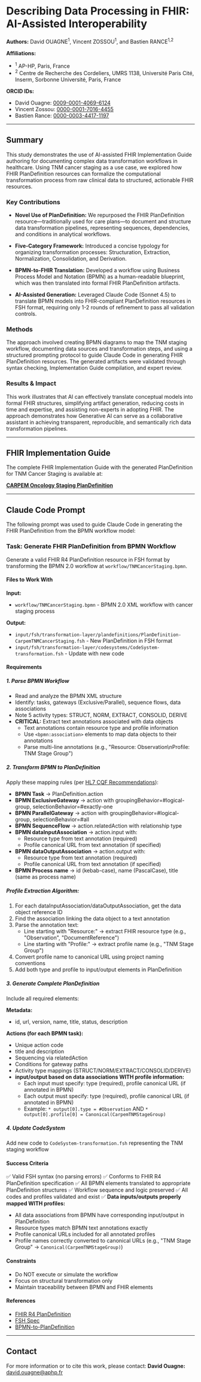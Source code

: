 # Describing Data Processing in FHIR: AI-Assisted Interoperability

**Authors:** David OUAGNE<sup>1</sup>, Vincent ZOSSOU<sup>1</sup>, and Bastien RANCE<sup>1,2</sup>

**Affiliations:**
- <sup>1</sup> AP-HP, Paris, France
- <sup>2</sup> Centre de Recherche des Cordeliers, UMRS 1138, Université Paris Cité, Inserm, Sorbonne Université, Paris, France

**ORCID IDs:**
- David Ouagne: [0009-0001-4069-6124](https://orcid.org/0009-0001-4069-6124)
- Vincent Zossou: [0000-0001-7016-4455](https://orcid.org/0000-0001-7016-4455)
- Bastien Rance: [0000-0003-4417-1197](https://orcid.org/0000-0003-4417-1197)

---

## Summary

This study demonstrates the use of AI-assisted FHIR Implementation Guide authoring for documenting complex data transformation workflows in healthcare. Using TNM cancer staging as a use case, we explored how FHIR PlanDefinition resources can formalize the computational transformation process from raw clinical data to structured, actionable FHIR resources.

### Key Contributions

- **Novel Use of PlanDefinition:** We repurposed the FHIR PlanDefinition resource—traditionally used for care plans—to document and structure data transformation pipelines, representing sequences, dependencies, and conditions in analytical workflows.

- **Five-Category Framework:** Introduced a concise typology for organizing transformation processes: Structuration, Extraction, Normalization, Consolidation, and Derivation.

- **BPMN-to-FHIR Translation:** Developed a workflow using Business Process Model and Notation (BPMN) as a human-readable blueprint, which was then translated into formal FHIR PlanDefinition artifacts.

- **AI-Assisted Generation:** Leveraged Claude Code (Sonnet 4.5) to translate BPMN models into FHIR-compliant PlanDefinition resources in FSH format, requiring only 1-2 rounds of refinement to pass all validation controls.

### Methods

The approach involved creating BPMN diagrams to map the TNM staging workflow, documenting data sources and transformation steps, and using a structured prompting protocol to guide Claude Code in generating FHIR PlanDefinition resources. The generated artifacts were validated through syntax checking, Implementation Guide compilation, and expert review.

### Results & Impact

This work illustrates that AI can effectively translate conceptual models into formal FHIR structures, simplifying artifact generation, reducing costs in time and expertise, and assisting non-experts in adopting FHIR. The approach demonstrates how Generative AI can serve as a collaborative assistant in achieving transparent, reproducible, and semantically rich data transformation pipelines.

---

## FHIR Implementation Guide

The complete FHIR Implementation Guide with the generated PlanDefinition for TNM Cancer Staging is available at:

**[CARPEM Oncology Staging PlanDefinition](https://interop.aphp.fr/ig/fhir/carpem/PlanDefinition-CarpemOncologyStaging.html)**

---

## Claude Code Prompt

The following prompt was used to guide Claude Code in generating the FHIR PlanDefinition from the BPMN workflow model:

### Task: Generate FHIR PlanDefinition from BPMN Workflow

Generate a valid FHIR R4 PlanDefinition resource in FSH format by transforming the BPMN 2.0 workflow at `workflow/TNMCancerStaging.bpmn`.

#### Files to Work With

**Input:**
- `workflow/TNMCancerStaging.bpmn` - BPMN 2.0 XML workflow with cancer staging process

**Output:**
- `input/fsh/transformation-layer/plandefinitions/PlanDefinition-CarpemTNMCancerStaging.fsh` - New PlanDefinition in FSH format
- `input/fsh/transformation-layer/codesystems/CodeSystem-transformation.fsh` - Update with new code

#### Requirements

##### 1. Parse BPMN Workflow

- Read and analyze the BPMN XML structure
- Identify: tasks, gateways (Exclusive/Parallel), sequence flows, data associations
- Note 5 activity types: STRUCT, NORM, EXTRACT, CONSOLID, DERIVE
- **CRITICAL:** Extract text annotations associated with data objects
  - Text annotations contain resource type and profile information
  - Use `<bpmn:association>` elements to map data objects to their annotations
  - Parse multi-line annotations (e.g., "Resource: Observation\nProfile: TNM Stage Group")

##### 2. Transform BPMN to PlanDefinition

Apply these mapping rules (per [HL7 CQF Recommendations](https://build.fhir.org/ig/HL7/cqf-recommendations/documentation-methodology.html)):

- **BPMN Task** → PlanDefinition.action
- **BPMN ExclusiveGateway** → action with groupingBehavior=#logical-group, selectionBehavior=#exactly-one
- **BPMN ParallelGateway** → action with groupingBehavior=#logical-group, selectionBehavior=#all
- **BPMN SequenceFlow** → action.relatedAction with relationship type
- **BPMN dataInputAssociation** → action.input with:
  - Resource type from text annotation (required)
  - Profile canonical URL from text annotation (if specified)
- **BPMN dataOutputAssociation** → action.output with:
  - Resource type from text annotation (required)
  - Profile canonical URL from text annotation (if specified)
- **BPMN Process name** → id (kebab-case), name (PascalCase), title (same as process name)

##### Profile Extraction Algorithm:

1. For each dataInputAssociation/dataOutputAssociation, get the data object reference ID
2. Find the association linking the data object to a text annotation
3. Parse the annotation text:
   - Line starting with "Resource:" → extract FHIR resource type (e.g., "Observation", "DocumentReference")
   - Line starting with "Profile:" → extract profile name (e.g., "TNM Stage Group")
4. Convert profile name to canonical URL using project naming conventions
5. Add both type and profile to input/output elements in PlanDefinition

##### 3. Generate Complete PlanDefinition

Include all required elements:

**Metadata:**
- id, url, version, name, title, status, description

**Actions (for each BPMN task):**
- Unique action code
- title and description
- Sequencing via relatedAction
- Conditions for gateway paths
- Activity type mappings (STRUCT/NORM/EXTRACT/CONSOLID/DERIVE)
- **input/output based on data associations WITH profile information:**
  - Each input must specify: type (required), profile canonical URL (if annotated in BPMN)
  - Each output must specify: type (required), profile canonical URL (if annotated in BPMN)
  - Example: `* output[0].type = #Observation` AND `* output[0].profile[0] = Canonical(CarpemTNMStageGroup)`

##### 4. Update CodeSystem

Add new code to `CodeSystem-transformation.fsh` representing the TNM staging workflow

#### Success Criteria

✅ Valid FSH syntax (no parsing errors)
✅ Conforms to FHIR R4 PlanDefinition specification
✅ All BPMN elements translated to appropriate PlanDefinition structures
✅ Workflow sequence and logic preserved
✅ All codes and profiles validated and exist
✅ **Data inputs/outputs properly mapped WITH profiles:**
  - All data associations from BPMN have corresponding input/output in PlanDefinition
  - Resource types match BPMN text annotations exactly
  - Profile canonical URLs included for all annotated profiles
  - Profile names correctly converted to canonical URLs (e.g., "TNM Stage Group" → `Canonical(CarpemTNMStageGroup)`)

#### Constraints

- Do NOT execute or simulate the workflow
- Focus on structural transformation only
- Maintain traceability between BPMN and FHIR elements

#### References

- [FHIR R4 PlanDefinition](http://hl7.org/fhir/R4/plandefinition.html)
- [FSH Spec](https://build.fhir.org/ig/HL7/fhir-shorthand/reference.html)
- [BPMN-to-PlanDefinition](https://build.fhir.org/ig/HL7/cqf-recommendations/documentation-methodology.html)

---

## Contact

For more information or to cite this work, please contact:
**David Ouagne:** [david.ouagne@aphp.fr](mailto:david.ouagne@aphp.fr)
